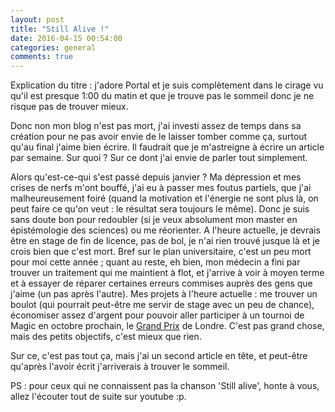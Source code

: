 ```yaml
---
layout: post
title: "Still Alive !"
date: 2016-04-15 00:54:00
categories: general
comments: true
---
```

Explication du titre : j'adore Portal et je suis complètement dans le cirage vu qu'il est presque 1:00 du matin et que je trouve pas le sommeil donc je ne risque pas de trouver mieux.

Donc non mon blog n'est pas mort, j'ai investi assez de temps dans sa création pour ne pas avoir envie de le laisser tomber comme ça, surtout qu'au final j'aime bien écrire. Il faudrait que je m'astreigne à écrire un article par semaine. Sur quoi ? Sur ce dont j'ai envie de parler tout simplement.

Alors qu'est-ce-qui s'est passé depuis janvier ? Ma dépression et mes crises de nerfs m'ont bouffé, j'ai eu à passer mes foutus partiels, que j'ai malheureusement foiré (quand la motivation et l'énergie ne sont  plus là, on peut faire ce qu'on veut : le résultat sera toujours le même). Donc je suis sans doute bon pour redoubler (si je veux absolument mon master en épistémologie des sciences) ou me réorienter. A l'heure actuelle, je devrais être en stage de fin de licence, pas de bol, je n'ai rien trouvé jusque là et je crois bien que c'est mort. Bref sur le plan universitaire, c'est un peu mort pour moi cette année ; quant au reste, eh bien, mon médecin a fini par trouver un traitement qui me maintient à flot, et j'arrive à voir à moyen terme et à essayer de réparer certaines erreurs commises auprès des gens que j'aime (un pas après l'autre). Mes projets à l'heure actuelle : me trouver un boulot (qui pourrait peut-être me servir de stage avec un peu de chance), économiser assez d'argent pour pouvoir aller participer à un tournoi de Magic en octobre prochain, le [Grand Prix](http://mtgsalvation.gamepedia.com/Grand_Prix) de Londre. C'est pas grand chose, mais des petits objectifs, c'est mieux que rien.

Sur ce, c'est pas tout ça, mais j'ai un second article en tête, et peut-être qu'après l'avoir écrit j'arriverais à trouver le sommeil.

PS : pour ceux qui ne connaissent pas la chanson 'Still alive', honte à vous, allez l'écouter tout de suite sur youtube :p.